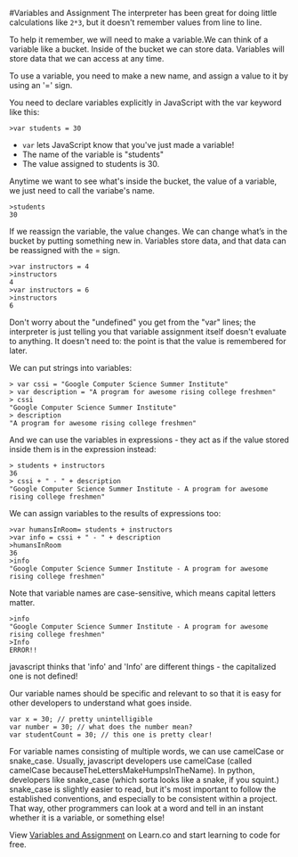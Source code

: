 
#Variables and Assignment
The interpreter has been great for doing little calculations like `2*3`, but it doesn't remember values from line to line. 

To help it remember, we will need to make a variable.We can think of a variable like a bucket. Inside of the bucket we can store data. Variables will store data that we can access at any time.

To use a variable, you need to make a new name, and assign a value to it by using an '=' sign.

You need to declare variables explicitly in JavaScript with the var keyword like this:
```
>var students = 30
```
* `var` lets JavaScript know that you've just made a variable!
* The name of the variable is "students"
* The value assigned to students is 30.

Anytime we want to see what's inside the bucket, the value of a variable, we just need to call the variabe's name. 
```
>students
30
```
If we reassign the variable, the value changes. We can change what’s in the bucket by putting something new in. Variables store data, and that data can be reassigned with the = sign.
```
>var instructors = 4
>instructors
4
>var instructors = 6
>instructors
6
```
Don't worry about the "undefined" you get from the "var" lines; the interpreter is just telling you that variable assignment itself doesn't evaluate to anything. It doesn't need to: the point is that the value is remembered for later.

We can put strings into variables:

```
> var cssi = "Google Computer Science Summer Institute"
> var description = "A program for awesome rising college freshmen"
> cssi
"Google Computer Science Summer Institute"
> description
"A program for awesome rising college freshmen"
```
And we can use the variables in expressions - they act as if the value stored inside them is in the expression instead:
```
> students + instructors
36
> cssi + " - " + description
"Google Computer Science Summer Institute - A program for awesome rising college freshmen"
```
We can assign variables to the results of expressions too:
```
>var humansInRoom= students + instructors
>var info = cssi + " - " + description
>humansInRoom
36
>info
"Google Computer Science Summer Institute - A program for awesome rising college freshmen"
```

Note that variable names are case-sensitive, which means capital letters matter.
```
>info
"Google Computer Science Summer Institute - A program for awesome rising college freshmen"
>Info
ERROR!!
```
javascript thinks that 'info' and 'Info' are different things - the capitalized one is not defined!

Our variable names should be specific and relevant to so that it is easy for other developers to understand what goes inside.
```
var x = 30; // pretty unintelligible
var number = 30; // what does the number mean?
var studentCount = 30; // this one is pretty clear!
```
For variable names consisting of multiple words, we can use camelCase or snake_case. Usually, javascript developers use camelCase (called camelCase  becauseTheLettersMakeHumpsInTheName). In python, developers like snake_case (which sorta looks like a snake, if you squint.) snake_case is slightly easier to read, but it's most important to follow the established conventions, and especially to be consistent within a project. That way, other programmers can look at a word and tell in an instant whether it is a variable, or something else!

<p data-visibility='hidden'>View <a href='https://learn.co/lessons/cssi-2-javascript-variables-walkthrough' title='Variables and Assignment'>Variables and Assignment</a> on Learn.co and start learning to code for free.</p>
